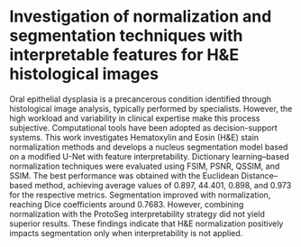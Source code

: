 # Investigation of normalization and segmentation techniques with interpretable features for H\&E histological images

Oral epithelial dysplasia is a precancerous condition identified through histological image analysis, typically performed by specialists. However, the high workload and variability in clinical expertise make this process subjective. Computational tools have been adopted as decision-support systems. This work investigates Hematoxylin and Eosin (H&E) stain normalization methods and develops a nucleus segmentation model based on a modified U-Net with feature interpretability. Dictionary learning–based normalization techniques were evaluated using FSIM, PSNR, QSSIM, and SSIM. The best performance was obtained with the Euclidean Distance–based method, achieving average values of 0.897, 44.401, 0.898, and 0.973 for the respective metrics. Segmentation improved with normalization, reaching Dice coefficients around 0.7683. However, combining normalization with the ProtoSeg interpretability strategy did not yield superior results. These findings indicate that H&E normalization positively impacts segmentation only when interpretability is not applied.

